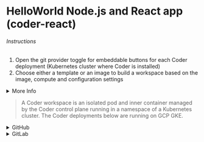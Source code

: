 # HelloWorld Node.js and React app (coder-react)

###### Instructions

1. Open the git provider toggle for embeddable buttons for each Coder deployment (Kubernetes cluster where Coder is installed)
1. Choose either a template or an image to build a workspace based on the image, compute and configuration settings


<details>
  <summary>More Info</summary>

[Workspace templates](https://coder.com/docs/coder/latest/workspaces/workspace-templates) are declarative YAML files that describe
how to configure Coder workspaces and their supporting infrastructure. Coder supports
files with either the `.yaml` or `.yml` extension.

[Images](https://coder.com/docs/coder/latest/workspaces/images) contain the IDEs, CLIs, language versions, and dependencies users need to work on software development projects. Users can create workspaces with the image as the blueprint, then begin contributing immediately to the projects for which the image was defined. Images may contain [configure scripts](https://coder.com/docs/coder/latest/images/configure) that Coder runs after the workspace build to add additional dependencies, VS Code extensions, clone repositories, or run CLI commands.

> Both templates and images require that OAuth has been configured on the git provider and the Coder user has linked their Coder account to the git provider (copies their Coder-generated SSH public key) for git clone, push and pull actions.
</details>

> A Coder workspace is an isolated pod and inner container managed by the Coder control plane running in a namespace of a Kubernetes cluster. The Coder deployments below are running on GCP GKE.


<details>
  <summary>GitHub</summary>

##### from image

###### clean.demo.coder.com
[![Open in Coder](https://cdn.coder.com/embed-button.svg)](https://clean.demo.coder.com/workspaces/git?org=default&image=613e7962-fe3f5efcfd8ce7cb502825b6&tag=ubuntu&service=github&repo=git@github.com:mtm20176/coder-react.git)

###### demo-2.cdr.dev
[![Open in Coder](https://cdn.coder.com/embed-button.svg)](https://demo-2.cdr.dev/workspaces/git?org=coder&image=5ffcbd02-873d1f55d68f0909fa7bcf3b&tag=ubuntu&service=github&repo=git@github.com:mtm20176/coder-react.git)

###### mark.coder.com
[![Open in Coder](https://cdn.coder.com/embed-button.svg)](https://mark.coder.com/workspaces/git?org=default&image=612775ba-709ca7f8ad90dc53de27129a&tag=ubuntu&service=github&repo=git@github.com:mtm20176/coder-react.git)


##### from template

###### clean.demo.coder.com
[![Open in Coder](https://cdn.coder.com/embed-button.svg)](https://clean.demo.coder.com/wac/build?template_oauth_service=github&template_url=git@github.com:mtm20176/coder-react.git&template_ref=main&template_filepath=.coder/coder.yaml)

###### demo-2.cdr.dev
[![Open in Coder](https://cdn.coder.com/embed-button.svg)](https://demo-2.cdr.dev/wac/build?template_oauth_service=github&template_url=git@github.com:mtm20176/coder-react.git&template_ref=main&template_filepath=.coder/coder.yaml)

###### mark.coder.com
[![Open in Coder](https://cdn.coder.com/embed-button.svg)](https://mark.coder.com/wac/build?template_oauth_service=github&template_url=git@github.com:mtm20176/coder-react.git&template_ref=main&template_filepath=.coder/coder.yaml)
</details>

<details>
  <summary>GitLab</summary>
  
##### from image
  
###### clean.demo.coder.com
[![Open in Coder](https://cdn.coder.com/embed-button.svg)](https://clean.demo.coder.com/workspaces/git?org=default&image=613e7962-fe3f5efcfd8ce7cb502825b6&tag=ubuntu&service=gitlab&repo=git@gitlab.com:mtm20176/coder-react.git)

###### demo-2.cdr.dev
[![Open in Coder](https://cdn.coder.com/embed-button.svg)](https://demo-2.cdr.dev/workspaces/git?org=coder&image=5ffcbd02-873d1f55d68f0909fa7bcf3b&tag=ubuntu&service=gitlab&repo=git@gitlab.com:mtm20176/coder-react.git)

###### mark.coder.com
[![Open in Coder](https://cdn.coder.com/embed-button.svg)](https://mark.coder.com/workspaces/git?org=default&image=612775ba-709ca7f8ad90dc53de27129a&tag=ubuntu&service=gitlab&repo=git@gitlab.com:mtm20176/coder-react.git)


##### from template

###### clean.demo.coder.com
[![Open in Coder](https://cdn.coder.com/embed-button.svg)](https://clean.demo.coder.com/wac/build?template_oauth_service=gitlab&template_url=git@gitlab.com:mtm20176/coder-react.git&template_ref=main&template_filepath=.coder/coder.yaml)

###### demo-2.cdr.dev
[![Open in Coder](https://cdn.coder.com/embed-button.svg)](https://demo-2.cdr.dev/wac/build?template_oauth_service=gitlab&template_url=git@gitlab.com:mtm20176/coder-react.git&template_ref=main&template_filepath=.coder/coder.yaml)

###### mark.coder.com
[![Open in Coder](https://cdn.coder.com/embed-button.svg)](https://mark.coder.com/wac/build?template_oauth_service=gitlab&template_url=git@gitlab.com:mtm20176/coder-react.git&template_ref=main&template_filepath=.coder/coder.yaml)













